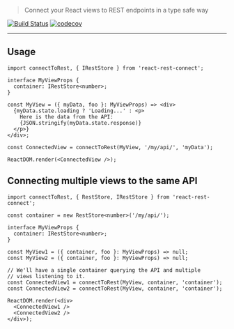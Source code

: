 > Connect your React views to REST endpoints in a type safe way

[![Build Status](https://travis-ci.com/NiGhTTraX/react-rest-connect.svg?branch=master)](https://travis-ci.com/NiGhTTraX/react-rest-connect)
[![codecov](https://codecov.io/gh/NiGhTTraX/react-rest-connect/branch/master/graph/badge.svg)](https://codecov.io/gh/NiGhTTraX/react-rest-connect)

----

## Usage

```tsx
import connectToRest, { IRestStore } from 'react-rest-connect';

interface MyViewProps {
  container: IRestStore<number>;
}

const MyView = ({ myData, foo }: MyViewProps) => <div>
  {myData.state.loading ? 'Loading...' : <p>
    Here is the data from the API:
    {JSON.stringify(myData.state.response)}
  </p>}
</div>;

const ConnectedView = connectToRest(MyView, '/my/api/', 'myData');

ReactDOM.render(<ConnectedView />);
```


## Connecting multiple views to the same API

```tsx
import connectToRest, { RestStore, IRestStore } from 'react-rest-connect';

const container = new RestStore<number>('/my/api/');

interface MyViewProps {
  container: IRestStore<number>;
}

const MyView1 = ({ container, foo }: MyViewProps) => null;
const MyView2 = ({ container, foo }: MyViewProps) => null;

// We'll have a single container querying the API and multiple
// views listening to it.
const ConnectedView1 = connectToRest(MyView, container, 'container');
const ConnectedView2 = connectToRest(MyView, container, 'container');

ReactDOM.render(<div>
  <ConnectedView1 />
  <ConnectedView2 />
</div>);
```
